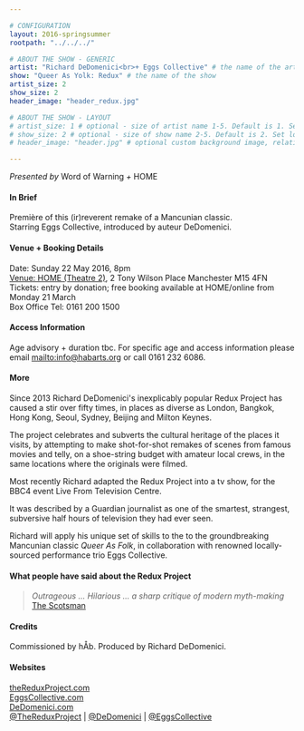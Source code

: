 ```yaml
---

# CONFIGURATION
layout: 2016-springsummer
rootpath: "../../../"

# ABOUT THE SHOW - GENERIC
artist: "Richard DeDomenici<br>+ Eggs Collective" # the name of the artist or company
show: "Queer As Yolk: Redux" # the name of the show
artist_size: 2
show_size: 2
header_image: "header_redux.jpg"

# ABOUT THE SHOW - LAYOUT
# artist_size: 1 # optional - size of artist name 1-5. Default is 1. Set longer names to lower values
# show_size: 2 # optional - size of show name 2-5. Default is 2. Set longer names to lower values
# header_image: "header.jpg" # optional custom background image, relative to current page

---
```

*Presented by* Word of Warning *+* HOME      
           
#### In Brief     
Première of this (ir)reverent remake of a Mancunian classic.<br>Starring Eggs Collective, introduced by auteur DeDomenici.        
         
#### Venue + Booking Details       
Date: Sunday 22 May 2016, 8pm              
<a href="http://homemcr.org/visit" target="_blank">Venue: HOME (Theatre 2)</a>, 2 Tony Wilson Place Manchester M15 4FN          
Tickets: entry by donation; free booking available at HOME/online from Monday 21 March            
Box Office Tel: 0161 200 1500             
              
#### Access Information      
Age advisory + duration tbc. For specific age and access information please email <mailto:info@habarts.org> or call 0161 232 6086.    

#### More
Since 2013 Richard DeDomenici's inexplicably popular Redux Project has caused a stir over fifty times, in places as diverse as London, Bangkok, Hong Kong, Seoul, Sydney, Beijing and Milton Keynes.    
 
The project celebrates and subverts the cultural heritage of the places it visits, by attempting to make shot-for-shot remakes of scenes from famous movies and telly, on a shoe-string budget with amateur local crews, in the same locations where the originals were filmed.    
 
Most recently Richard adapted the Redux Project into a tv show, for the BBC4 event Live From Television Centre.    

It was described by a Guardian journalist as one of the smartest, strangest, subversive half hours of television they had ever seen.    

Richard will apply his unique set of skills to the to the groundbreaking Mancunian classic *Queer As Folk*, in collaboration with renowned locally-sourced performance trio Eggs Collective.    

#### What people have said about the Redux Project        
>*Outrageous ... Hilarious ... a sharp critique of modern myth-making*<br><a href="http://URL" target="_blank">The Scotsman</a>       
   
#### Credits         
Commissioned by hÅb. Produced by Richard DeDomenici.        
          
#### Websites       
<a href="http://dedomenici.com/redux" target="_blank">theReduxProject.com</a><br><a href="http://www.EggsCollective.com" target="_blank">EggsCollective.com</a><br><a href="http://www.DeDomenici.com" target="_blank">DeDomenici.com</a><br><a href="http://twitter.com/TheReduxProject" target="_blank">@TheReduxProject</a> | <a href="http://twitter.com/DeDomenici" target="_blank">@DeDomenici</a> | <a href="http://twitter.com/EggsCollective" target="_blank">@EggsCollective</a>
